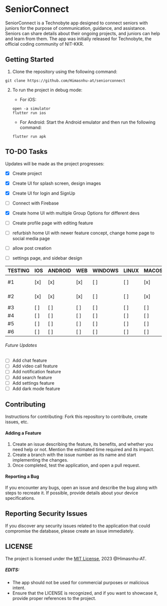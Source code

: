 # SeniorConnect

SeniorConnect is a Technobyte app designed to connect seniors with juniors for the purpose of communication, guidance, and assistance. Seniors can share details about their ongoing projects, and juniors can help and learn from them. The app was initially released for Technobyte, the official coding community of NIT-KKR.

## Getting Started

1. Clone the repository using the following command:
```
git clone https://github.com/Himasnhu-at/seniorconnect
```

2. To run the project in debug mode:
   - For iOS:
   ```
   open -a simulator
   flutter run ios
   ```

   - For Android:
   Start the Android emulator and then run the following command:
   ```
   flutter run apk
   ```

## TO-DO Tasks

Updates will be made as the project progresses:

- [x] Create project
- [x] Create UI for splash screen, design images
- [x] Create UI for login and SignUp
- [ ] Connect with Firebase
- [x] Create home UI with multiple Group Options for different devs
- [ ] Create profile page with editing feature
- [ ] refurbish home UI with newer feature concept, change home page to social media page
- [ ] allow post creation
- [ ] settings page, and sidebar design


<!-- ##### Testing OS 

- [ ] Test the app on IOS
- [ ] Test the app on Android
- [ ] Test the app on Web
- [ ] Test the app on Windows
- [ ] Test the app on Linux
- [ ] Test the app on MacOS -->

| TESTING | IOS | ANDROID | WEB | WINDOWS | LINUX | MACOS | feature       |
|---------|-----|---------|-----|---------|-------|-------|---------------|
| #1      | [x] | [x]     | [x] | [ ]     | [ ]   | [x]   | UI Update     |
| #2      | [x] | [x]     | [x] | [ ]     | [ ]   | [x]   | UI Update     |
| #3      | [ ] | [ ]     | [ ] | [ ]     | [ ]   | [ ]   |               |
| #4      | [ ] | [ ]     | [ ] | [ ]     | [ ]   | [ ]   |               |
| #5      | [ ] | [ ]     | [ ] | [ ]     | [ ]   | [ ]   |               |
| #6      | [ ] | [ ]     | [ ] | [ ]     | [ ]   | [ ]   |               |

###### Future Updates

- [ ] Add chat feature
- [ ] Add video call feature
- [ ] Add notification feature
- [ ] Add search feature
- [ ] Add settings feature
- [ ] Add dark mode feature

## Contributing

Instructions for contributing:
Fork this repository to contribute, create issues, etc.

#### Adding a Feature

1. Create an issue describing the feature, its benefits, and whether you need help or not. Mention the estimated time required and its impact.
2. Create a branch with the issue number as its name and start implementing the changes.
3. Once completed, test the application, and open a pull request.

#### Reporting a Bug

If you encounter any bugs, open an issue and describe the bug along with steps to recreate it. If possible, provide details about your device specifications.

## Reporting Security Issues

If you discover any security issues related to the application that could compromise the database, please create an issue immediately.

## LICENSE

The project is licensed under the [MIT License](https://github.com/Himasnhu-AT/seniorconnect/blob/main/LICENSE), 2023 @Himasnhu-AT.

##### EDITS:

- The app should not be used for commercial purposes or malicious intent.
- Ensure that the LICENSE is recognized, and if you want to showcase it, provide proper references to the project.
